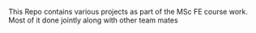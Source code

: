 This Repo contains various projects as part of the MSc FE course work. Most of it done jointly along with other team mates
